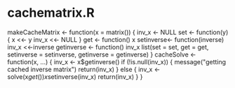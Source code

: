 # cachematrix.R
makeCacheMatrix <- function(x = matrix()) {
    inv_x <- NULL
    set <- function(y) {
        x <<- y
        inv_x <<- NULL
    }
    get <- function() x
    setinverse<- function(inverse) inv_x <<-inverse
    getinverse <- function() inv_x
    list(set = set, get = get,
         setinverse = setinverse,
         getinverse = getinverse)
}
cacheSolve <- function(x, ...) {
  inv_x <- x$getinverse()
    if (!is.null(inv_x)) {
        message("getting cached inverse matrix")
        return(inv_x)
    } else {
        inv_x <- solve(x$get())
        x$setinverse(inv_x)
        return(inv_x)
    }
}

